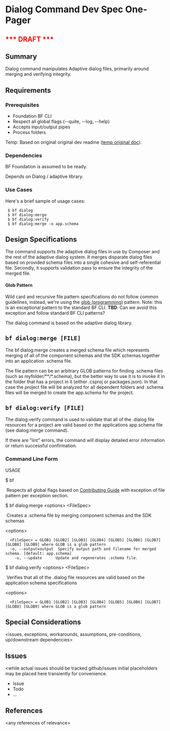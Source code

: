 # Dialog Command Dev Spec One-Pager

## <span style="color:red"> *** DRAFT *** </span> 

## Summary
Dialog command manipulates Adaptive dialog files, primarily around merging and verifying integrity. 

## Requirements
### Prerequisites
* Foundation BF CLI
* Respect all global flags (--quite, --log, --help)
* Accepts input/output pipes
* Process folders

Temp: Based on original original dev readme ([temp original doc]( https://github.com/microsoft/botframework-cli/blob/master/packages/dialog/README.md)).

### Dependencies

BF Foundation is assumed to be ready.

Depends on Dialog / adaptive library.

### Use Cases
Here's a brief sample of usage cases:

     $ bf dialog
     $ bf dialog:merge 
     $ bf dialog:verify
     $ bf dialog:merge -o app.schema


## Design Specifications
The command supports the adaptive dialog files in use by Composer and the rest of the adaptive dialog system. It merges disparate dialog files based on provided schema files into a single cohesive and self-referential file. Secondly, it supports validation pass to ensure the integrity of the merged file. 

#### Glob Pattern

Wild card and recursive file pattern specifications do not follow common guidelines, instead, we're using the  [glob (programming)](https://en.wikipedia.org/wiki/Glob_(programming)) pattern. Note: this is an exceptional pattern to the standard  BF CLI. **TBD**: Can we avoid this exception and follow standard BF CLI patterns?

The dialog command is based on the adaptive dialog library. 

## `bf dialog:merge [FILE]`

The bf dialog:merge creates a merged schema file which represents merging of all of the component schemas and the SDK schemas together into an application .schema file.

The file pattern can be an arbitrary GLOB patterns for finding .schema files (such as myfolder/**/*.schema), but the better way to use it is to invoke it in the folder that has a project in it (either .csproj or packages.json). In that case the project file will be analyzed for all dependent folders and .schema files will be merged to create the app.schema for the project.

## `bf dialog:verify [FILE]`

The dialog:verify command is used to validate that all of the .dialog file resources for a project are valid based on the applications app.schema file (see dialog:merge command).

If there are "lint" errors, the command will display detailed error information or return successful confirmation.

### Command Line Form
USAGE

 $ bf

​		Respects all global flags based on [Contributing Guide](https://github.com/microsoft/botframework-cli/blob/master/CONTRIBUTING.md#general-guidelines) with exception of file pattern per exception section.



$ bf dialog:merge \<options\> \<FileSpec\>	 

​			Creates a .schema file by merging component schemas and the SDK schemas 

 \<options\>

```
  <FileSpec> = GLOB1 [GLOB2] [GLOB3] [GLOB4] [GLOB5] [GLOB6] [GLOB7] [GLOB8] [GLOB9] where GLOB is a glob pattern
  -o, --output=output  Specify output path and filename for merged schema. [default: app.schema] 
    -u, --update      Update and regenerates .schema file.
```



$ bf dialog:verify \<options\>  \<FileSpec\>	 

​			Verifies that all of the .dialog file resources are valid based on the application schema specifications

 \<options\>

```
  <FileSpec> = GLOB1 [GLOB2] [GLOB3] [GLOB4] [GLOB5] [GLOB6] [GLOB7] [GLOB8] [GLOB9] where GLOB is a glob pattern

```

## Special Considerations
<issues, exceptions, workarounds, assumptions, pre-conditions, up/downstream dependencies> 

## Issues
<while actual issues should be tracked github/issues initial placeholders may be placed here transiently for convenience.

  * Issue
  * Todo
  * ...

## References

\<any references of relevance\>